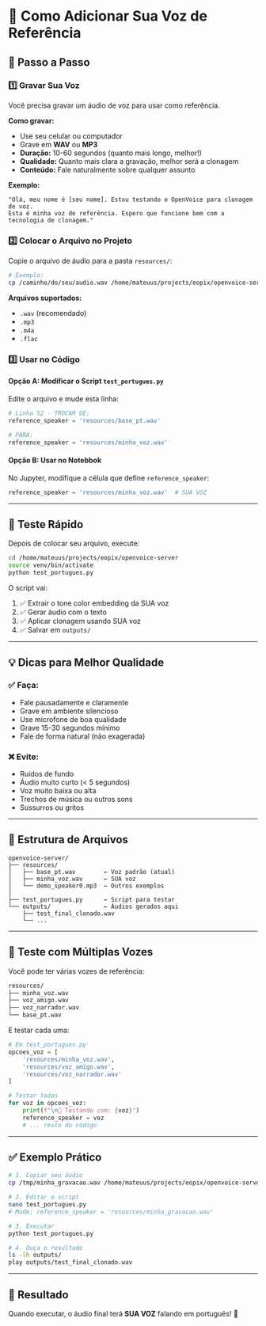 # 🎤 Como Adicionar Sua Voz de Referência

## 📝 Passo a Passo

### 1️⃣ **Gravar Sua Voz**

Você precisa gravar um áudio de voz para usar como referência.

**Como gravar:**
- Use seu celular ou computador
- Grave em **WAV** ou **MP3**
- **Duração:** 10-60 segundos (quanto mais longo, melhor!)
- **Qualidade:** Quanto mais clara a gravação, melhor será a clonagem
- **Conteúdo:** Fale naturalmente sobre qualquer assunto

**Exemplo:**
```
"Olá, meu nome é [seu nome]. Estou testando o OpenVoice para clonagem de voz. 
Esta é minha voz de referência. Espero que funcione bem com a tecnologia de clonagem."
```

### 2️⃣ **Colocar o Arquivo no Projeto**

Copie o arquivo de áudio para a pasta `resources/`:

```bash
# Exemplo:
cp /caminho/do/seu/audio.wav /home/mateuus/projects/eopix/openvoice-server/resources/minha_voz.wav
```

**Arquivos suportados:**
- `.wav` (recomendado)
- `.mp3`
- `.m4a`
- `.flac`

### 3️⃣ **Usar no Código**

#### Opção A: Modificar o Script `test_portugues.py`

Edite o arquivo e mude esta linha:

```python
# Linha 52 - TROCAR DE:
reference_speaker = 'resources/base_pt.wav'

# PARA:
reference_speaker = 'resources/minha_voz.wav'
```

#### Opção B: Usar no Notebbok

No Jupyter, modifique a célula que define `reference_speaker`:

```python
reference_speaker = 'resources/minha_voz.wav'  # SUA VOZ
```

---

## 🎯 Teste Rápido

Depois de colocar seu arquivo, execute:

```bash
cd /home/mateuus/projects/eopix/openvoice-server
source venv/bin/activate
python test_portugues.py
```

O script vai:
1. ✅ Extrair o tone color embedding da SUA voz
2. ✅ Gerar áudio com o texto
3. ✅ Aplicar clonagem usando SUA voz
4. ✅ Salvar em `outputs/`

---

## 💡 Dicas para Melhor Qualidade

### ✅ **Faça:**
- Fale pausadamente e claramente
- Grave em ambiente silencioso
- Use microfone de boa qualidade
- Grave 15-30 segundos mínimo
- Fale de forma natural (não exagerada)

### ❌ **Evite:**
- Ruídos de fundo
- Áudio muito curto (< 5 segundos)
- Voz muito baixa ou alta
- Trechos de música ou outros sons
- Sussurros ou gritos

---

## 📁 Estrutura de Arquivos

```
openvoice-server/
├── resources/
│   ├── base_pt.wav        ← Voz padrão (atual)
│   ├── minha_voz.wav      ← SUA voz
│   └── demo_speaker0.mp3  ← Outros exemplos
│
├── test_portugues.py      ← Script para testar
└── outputs/               ← Áudios gerados aqui
    ├── test_final_clonado.wav
    └── ...
```

---

## 🔧 Teste com Múltiplas Vozes

Você pode ter várias vozes de referência:

```bash
resources/
├── minha_voz.wav
├── voz_amigo.wav
├── voz_narrador.wav
└── base_pt.wav
```

E testar cada uma:

```python
# Em test_portugues.py
opcoes_voz = [
    'resources/minha_voz.wav',
    'resources/voz_amigo.wav',
    'resources/voz_narrador.wav'
]

# Testar todas
for voz in opcoes_voz:
    print(f"\n🎤 Testando com: {voz}")
    reference_speaker = voz
    # ... resto do código
```

---

## ✅ Exemplo Prático

```bash
# 1. Copiar seu áudio
cp /tmp/minha_gravacao.wav /home/mateuus/projects/eopix/openvoice-server/resources/

# 2. Editar o script
nano test_portugues.py
# Mude: reference_speaker = 'resources/minha_gravacao.wav'

# 3. Executar
python test_portugues.py

# 4. Ouça o resultado
ls -lh outputs/
play outputs/test_final_clonado.wav
```

---

## 🎉 Resultado

Quando executar, o áudio final terá **SUA VOZ** falando em português! 🎤
